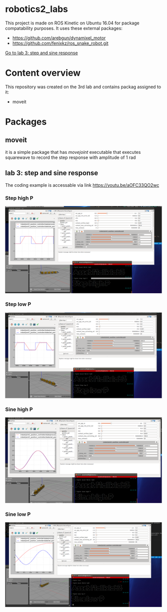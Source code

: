# robotics2_labs
This project is made on ROS Kinetic on Ubuntu 16.04 for package compatability purposes.
It uses these external packages:
* https://github.com/arebgun/dynamixel_motor
* https://github.com/fenixkz/ros_snake_robot.git

[Go to lab 3: step and sine response](#lab-3:-step-and-sine-response)

# Content overview
This repository was created on the 3rd lab and contains packag assigned to it:
* moveit

# Packages
## moveit
it is a simple package that has *movejoint* executable that executes squarewave to record the step response with amplitude of 1 rad

## lab 3: step and sine response
The coding example is accessable via link
https://youtu.be/aOFC33QO2wc
### Step high P
![Step high P](/lab3%20step%20high%20p%20Asset.png)
### Step low P
![Step low P](/lab3%20step%20low%20p%20Asset.png)
### Sine high P
![Sine high P](/lab3%20sine%20high%20p%20Asset.png)
### Sine low P
![Sine low P](/lab3%20sine%20low%20p%20Asset.png)

